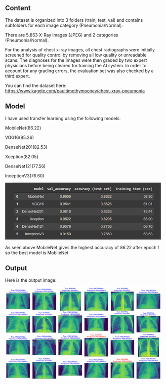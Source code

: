 ## Content

The dataset is organized into 3 folders (train, test, val) and contains subfolders for each image category (Pneumonia/Normal).

There are 5,863 X-Ray images (JPEG) and 2 categories (Pneumonia/Normal).

For the analysis of chest x-ray images, all chest radiographs were initially screened for quality control by removing all low quality or unreadable scans. The diagnoses for the images were then graded by two expert physicians before being cleared for training the AI system. In order to account for any grading errors, the evaluation set was also checked by a third expert.

You can find the dataset here: https://www.kaggle.com/paultimothymooney/chest-xray-pneumonia

## Model

I have used transfer learning using the following models:

MobileNet(86.22)

VGG16(85.26)

DenseNet201(82.53)

Xception(82.05)

DenseNet121(77.56)

InceptionV3(76.60)

<img src='/Images/TrainedModels.png'>

As seen above MobileNet gives the highest accuracy of 86.22 after epoch 1 so the best model is MobileNet

## Output

Here is the output image:

<img src='/Images/output.png'>

